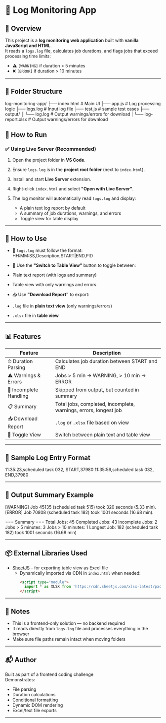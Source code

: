 # 📝 Log Monitoring App

## 📌 Overview

This project is a **log monitoring web application** built with **vanilla JavaScript and HTML**.  
It reads a `logs.log` file, calculates job durations, and flags jobs that exceed processing time limits:

- ⚠️ `[WARNING]` if duration > 5 minutes  
- ❌ `[ERROR]` if duration > 10 minutes

---

## 📁 Folder Structure

log-monitoring-app/
├── index.html # Main UI
├── app.js # Log processing logic
├── logs.log # Input log file
├── test.js # sample test cases
├── output/
│ └── log.log # Output warnings/errors for download
| └── log-report.xlsx # Output warnings/errors for download


## 🚀 How to Run

### ✅ Using Live Server (Recommended)

1. Open the project folder in **VS Code**.
2. Ensure `logs.log` is in the **project root folder** (next to `index.html`).
3. Install and start **Live Server** extension.
4. Right-click `index.html` and select **"Open with Live Server"**.
5. The log monitor will automatically read `logs.log` and display:

   - A plain text log report by default
   - A summary of job durations, warnings, and errors
   - Toggle view for table display

---

## 🧭 How to Use

- 📄 `logs.log` must follow the format:
HH:MM:SS,Description,START|END,PID



- 🔁 Use the **"Switch to Table View"** button to toggle between:
- Plain text report (with logs and summary)
- Table view with only warnings and errors

- 📥 Use **"Download Report"** to export:
- `.log` file in **plain text view** (only warnings/errors)
- `.xlsx` file in **table view**

---

## 📊 Features

| Feature               | Description                                                                 |
|-----------------------|-----------------------------------------------------------------------------|
| ⏱ Duration Parsing    | Calculates job duration between START and END                               |
| ⚠️ Warnings & Errors  | Jobs > 5 min → WARNING, > 10 min → ERROR                                     |
| 📄 Incomplete Handling| Skipped from output, but counted in summary                                 |
| 📋 Summary            | Total jobs, completed, incomplete, warnings, errors, longest job            |
| 📥 Download Report    | `.log` or `.xlsx` file based on view                                        |
| 🔄 Toggle View        | Switch between plain text and table view                                    |

---

## 🧪 Sample Log Entry Format
11:35:23,scheduled task 032, START,37980
11:35:56,scheduled task 032, END,37980

---

## 🧾 Output Summary Example
[WARNING] Job 45135 (scheduled task 515) took 320 seconds (5.33 min).
[ERROR] Job 70808 (scheduled task 182) took 1001 seconds (16.68 min).

=== Summary ===
Total Jobs: 45
Completed Jobs: 43
Incomplete Jobs: 2
Jobs > 5 minutes: 3
Jobs > 10 minutes: 1
Longest Job: 182 (scheduled task 182) took 1001 seconds (16.68 min)

---

## 📦 External Libraries Used

- [SheetJS](https://sheetjs.com/) – for exporting table view as Excel file
  - Dynamically imported via CDN in `index.html` when needed:
    ```html
    <script type="module">
      import * as XLSX from 'https://cdn.sheetjs.com/xlsx-latest/package/xlsx.mjs';
    </script>
    ```

---

## 🙋 Notes

- This is a frontend-only solution — no backend required
- It reads directly from `logs.log` file and processes everything in the browser
- Make sure file paths remain intact when moving folders

---

## 📬 Author

Built as part of a frontend coding challenge  
Demonstrates:
- File parsing
- Duration calculations
- Conditional formatting
- Dynamic DOM rendering
- Excel/text file exports

---
